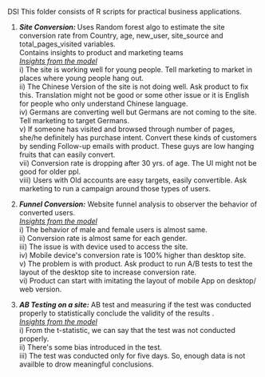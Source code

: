  DSI
This folder consists of R scripts for practical business applications.

1. <b><i>Site Conversion: </b></i> Uses Random forest algo to estimate the site conversion rate from Country, age, new_user, site_source and total_pages_visited variables. <br>Contains insights to product and marketing teams<br>
<i><u>Insights from the model</u></i><br> 
i)  The site is working well for young people. Tell marketing to market in places where young people hang out. <br>
ii) The Chinese Version of the site is not doing well. Ask product to fix this. Translation might not be good or some other issue or it is English for people who only understand Chinese language. <br>
iv)  Germans are converting well but Germans are not coming to the site. Tell marketing to target Germans. <br>
v)  If someone has visited and browsed through number of pages, she/he definitely has purchase intent. Convert these kinds of customers by sending Follow-up emails with product. These guys are low hanging fruits that can easily convert.<br>
vii)  Conversion rate is dropping after 30 yrs. of age. The UI might not be good for older ppl. <br>
viii)  Users with Old accounts are easy targets, easily convertible. Ask marketing to run a campaign around those types of users. <br>



2. <b><i>Funnel Conversion:</b></i> Website funnel analysis to observer the behavior of converted users. <br>
<i><u>Insights from the model</u></i><br> 
i) The behavior of male and female users is almost same.<br>
ii) Conversion rate is almost same for each gender. <br>
iii) The issue is with device used to access the site. <br>
iv) Mobile device's conversion rate is 100% higher than desktop site. <br>
v) The problem is with product. Ask product to run A/B tests to test the layout of the desktop site to increase conversion rate.<br>
vi) Product can start with imitating the layout of mobile App on desktop/ web version. <br>

3. <b><i>AB Testing on a site:</b></i> AB test and measuring if the test was conducted properly to statistically conclude the validity of the results . <br>
<i><u>Insights from the model</u></i><br> 
i) From the t-statistic, we can say that the test was not conducted properly.<br>
ii) There's some bias introduced in the test. <br>
iii) The test was conducted only for five days. So, enough data is not availble to drow meaningful conclusions. <br>

